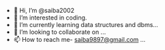 - 👋 Hi, I’m @saiba2002
- 👀 I’m interested in coding.
- 🌱 I’m currently learning data structures and dbms...
- 💞️ I’m looking to collaborate on ...
- 📫 How to reach me- saiba9897@gmail.com ...

<!---
saiba2002/saiba2002 is a ✨ special ✨ repository because its `README.md` (this file) appears on your GitHub profile.
You can click the Preview link to take a look at your changes.
--->
